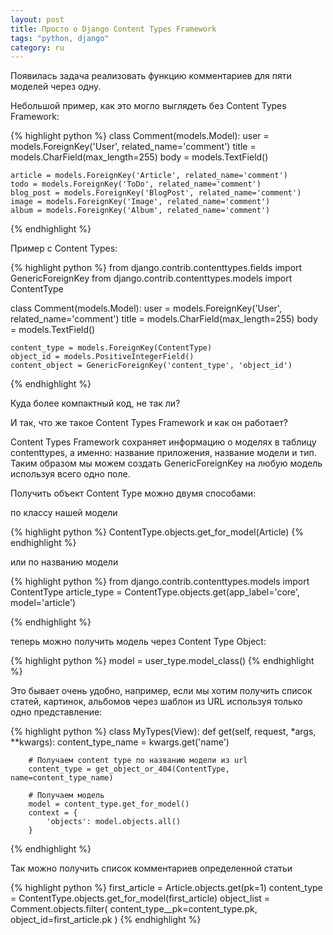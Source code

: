 ```yaml
---
layout: post
title: Просто о Django Content Types Framework
tags: "python, django"
category: ru
---
```


Появилась задача реализовать функцию комментариев для пяти моделей через одну.

Небольшой пример, как это могло выглядеть без Content Types Framework:

{% highlight python %}
class Comment(models.Model):
    user = models.ForeignKey('User', related_name='comment')
    title = models.CharField(max_length=255)
    body = models.TextField()

    article = models.ForeignKey('Article', related_name='comment')
    todo = models.ForeignKey('ToDo', related_name='comment')
    blog_post = models.ForeignKey('BlogPost', related_name='comment')
    image = models.ForeignKey('Image', related_name='comment')
    album = models.ForeignKey('Album', related_name='comment')
{% endhighlight %}

Пример с Content Types:

{% highlight python %}
from django.contrib.contenttypes.fields import GenericForeignKey
from django.contrib.contenttypes.models import ContentType

class Comment(models.Model):
    user = models.ForeignKey('User', related_name='comment')
    title = models.CharField(max_length=255)
    body = models.TextField()
    
    content_type = models.ForeignKey(ContentType)
    object_id = models.PositiveIntegerField()
    content_object = GenericForeignKey('content_type', 'object_id')

{% endhighlight %}

Куда более компактный код, не так ли?

И так, что же такое Content Types Framework и как он работает?

Content Types Framework сохраняет информацию о моделях в таблицу contenttypes, а именно: название приложения, название модели и тип. Таким образом мы можем создать GenericForeignKey на любую модель используя всего одно поле.

Получить объект Content Type можно двумя способами:

по классу нашей модели

{% highlight python %}
ContentType.objects.get_for_model(Article)
{% endhighlight %}

или по названию модели

{% highlight python %}
from django.contrib.contenttypes.models import ContentType
article_type = ContentType.objects.get(app_label='core', model='article')

{% endhighlight %}

теперь можно получить модель через Content Type Object:

{% highlight python %}
model = user_type.model_class()
{% endhighlight %}

Это бывает очень удобно, например, если мы хотим получить список статей, картинок, альбомов через шаблон из URL используя только одно представление:

{% highlight python %}
class MyTypes(View):
    def get(self, request, *args, **kwargs):
        content_type_name = kwargs.get('name')

        # Получаем content type по названию модели из url
        content_type = get_object_or_404(ContentType, name=content_type_name)

        # Получаем модель
        model = content_type.get_for_model()
        context = {
            'objects': model.objects.all()
        }
{% endhighlight %}

Так можно получить список комментариев определенной статьи

{% highlight python %}
first_article = Article.objects.get(pk=1)
content_type = ContentType.objects.get_for_model(first_article)
object_list = Comment.objects.filter(
    content_type__pk=content_type.pk,
    object_id=first_article.pk
)
{% endhighlight %}
